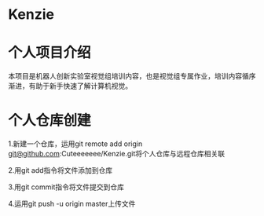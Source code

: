 # Kenzie
# 个人项目介绍

本项目是机器人创新实验室视觉组培训内容，也是视觉组专属作业，培训内容循序渐进，有助于新手快速了解计算机视觉。

# 个人仓库创建

1.新建一个仓库，运用git remote add origin git@github.com:Cuteeeeeee/Kenzie.git将个人仓库与远程仓库相关联

2.用git add指令将文件添加到仓库

3.用git commit指令将文件提交到仓库

4.运用git push -u origin master上传文件
